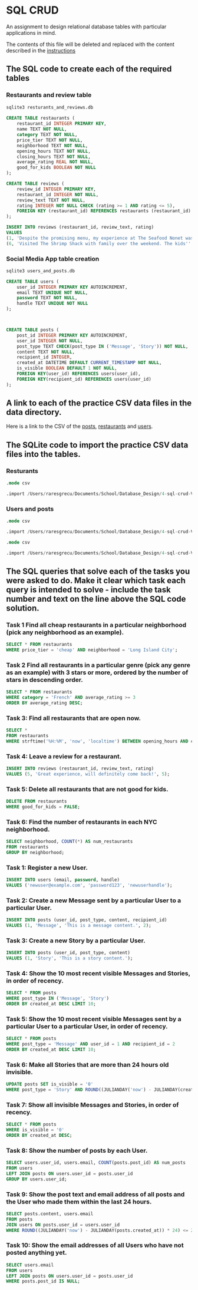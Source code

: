 # SQL CRUD

An assignment to design relational database tables with particular applications in mind.

The contents of this file will be deleted and replaced with the content described in the [instructions](./instructions.md)


## The SQL code to create each of the required tables

### Restaurants and review table
```SQL
sqlite3 resturants_and_reviews.db
    
CREATE TABLE restaurants (
    restaurant_id INTEGER PRIMARY KEY,
    name TEXT NOT NULL,
    category TEXT NOT NULL,
    price_tier TEXT NOT NULL,
    neighborhood TEXT NOT NULL,
    opening_hours TEXT NOT NULL,
    closing_hours TEXT NOT NULL,
    average_rating REAL NOT NULL,
    good_for_kids BOOLEAN NOT NULL
);

CREATE TABLE reviews (
    review_id INTEGER PRIMARY KEY,
    restaurant_id INTEGER NOT NULL,
    review_text TEXT NOT NULL,
    rating INTEGER NOT NULL CHECK (rating >= 1 AND rating <= 5),
    FOREIGN KEY (restaurant_id) REFERENCES restaurants (restaurant_id)
);

INSERT INTO reviews (restaurant_id, review_text, rating)
VALUES 
(1, 'Despite the promising menu, my experience at The Seafood Nonet was underwhelming. The dishes lacked the authentic Greek flavor I was anticipating, and the service was slower than expected. It pains me to say this, as I usually enjoy supporting local eateries, but it''s unlikely I''ll return.', 2),
(6, 'Visited The Shrimp Shack with family over the weekend. The kids'' menu was a pleasant surprise, offering a good range of options for the little ones. The Thai flavors were authentic, but some dishes were a tad too spicy for our taste. Service was commendable, but given the price point, I was expecting a bit more on the presentation and ambiance side. A solid choice for families, but there''s room for improvement to truly justify the ''expensive'' tag.', 3);
```

### Social Media App table creation
```SQL
sqlite3 users_and_posts.db

CREATE TABLE users (
    user_id INTEGER PRIMARY KEY AUTOINCREMENT,
    email TEXT UNIQUE NOT NULL,
    password TEXT NOT NULL,
    handle TEXT UNIQUE NOT NULL
);



CREATE TABLE posts (
    post_id INTEGER PRIMARY KEY AUTOINCREMENT,
    user_id INTEGER NOT NULL,
    post_type TEXT CHECK(post_type IN ('Message', 'Story')) NOT NULL,
    content TEXT NOT NULL,
    recipient_id INTEGER,
    created_at DATETIME DEFAULT CURRENT_TIMESTAMP NOT NULL,
    is_visible BOOLEAN DEFAULT 1 NOT NULL,
    FOREIGN KEY(user_id) REFERENCES users(user_id),
    FOREIGN KEY(recipient_id) REFERENCES users(user_id)
);

```
## A link to each of the practice CSV data files in the data directory.
Here is a link to the CSV of the [posts](https://github.com/dbdesign-students-spring2024/4-sql-crud-VideoStorms/blob/main/data/posts.csv), [restaurants](https://github.com/dbdesign-students-spring2024/4-sql-crud-VideoStorms/blob/main/data/restaurants.csv) and [users](https://github.com/dbdesign-students-spring2024/4-sql-crud-VideoStorms/blob/main/data/users.csv). 

## The SQLite code to import the practice CSV data files into the tables.

### Resturants
```SQL
.mode csv

.import /Users/raresgrecu/Documents/School/Database_Design/4-sql-crud-VideoStorms/data/restaurants.csv restaurants
```

### Users and posts
```SQL
.mode csv

.import /Users/raresgrecu/Documents/School/Database_Design/4-sql-crud-VideoStorms/data/users.csv users

.mode csv

.import /Users/raresgrecu/Documents/School/Database_Design/4-sql-crud-VideoStorms/data/posts.csv posts
```

## The SQL queries that solve each of the tasks you were asked to do. Make it clear which task each query is intended to solve - include the task number and text on the line above the SQL code solution.


### Task 1 Find all cheap restaurants in a particular neighborhood (pick any neighborhood as an example).
```SQL
SELECT * FROM restaurants
WHERE price_tier = 'cheap' AND neighborhood = 'Long Island City';
```
### Task 2 Find all restaurants in a particular genre (pick any genre as an example) with 3 stars or more, ordered by the number of stars in descending order.
```SQL
SELECT * FROM restaurants
WHERE category = 'French' AND average_rating >= 3
ORDER BY average_rating DESC;
```

### Task 3: Find all restaurants that are open now.

```SQL
SELECT * 
FROM restaurants 
WHERE strftime('%H:%M', 'now', 'localtime') BETWEEN opening_hours AND closing_hours;
```

### Task 4: Leave a review for a restaurant.

```SQL
INSERT INTO reviews (restaurant_id, review_text, rating) 
VALUES (5, 'Great experience, will definitely come back!', 5);
```

### Task 5: Delete all restaurants that are not good for kids.

```SQL
DELETE FROM restaurants 
WHERE good_for_kids = FALSE;
```

### Task 6: Find the number of restaurants in each NYC neighborhood.

```SQL
SELECT neighborhood, COUNT(*) AS num_restaurants 
FROM restaurants 
GROUP BY neighborhood;
```

### Task 1: Register a new User.

```SQL
INSERT INTO users (email, password, handle) 
VALUES ('newuser@example.com', 'password123', 'newuserhandle');
```

### Task 2: Create a new Message sent by a particular User to a particular User.

```SQL
INSERT INTO posts (user_id, post_type, content, recipient_id) 
VALUES (1, 'Message', 'This is a message content.', 2);
```

### Task 3: Create a new Story by a particular User.

```SQL
INSERT INTO posts (user_id, post_type, content) 
VALUES (1, 'Story', 'This is a story content.');
```

### Task 4: Show the 10 most recent visible Messages and Stories, in order of recency.

```SQL
SELECT * FROM posts 
WHERE post_type IN ('Message', 'Story') 
ORDER BY created_at DESC LIMIT 10;
```

### Task 5: Show the 10 most recent visible Messages sent by a particular User to a particular User, in order of recency.

```SQL
SELECT * FROM posts 
WHERE post_type = 'Message' AND user_id = 1 AND recipient_id = 2 
ORDER BY created_at DESC LIMIT 10;
```

### Task 6: Make all Stories that are more than 24 hours old invisible.

```SQL
UPDATE posts SET is_visible = '0' 
WHERE post_type = 'Story' AND ROUND((JULIANDAY('now') - JULIANDAY(created_at)) * 24) > 24;
```

### Task 7: Show all invisible Messages and Stories, in order of recency.

```SQL
SELECT * FROM posts 
WHERE is_visible = '0' 
ORDER BY created_at DESC;
```

### Task 8: Show the number of posts by each User.

```SQL
SELECT users.user_id, users.email, COUNT(posts.post_id) AS num_posts
FROM users
LEFT JOIN posts ON users.user_id = posts.user_id
GROUP BY users.user_id;
```

### Task 9: Show the post text and email address of all posts and the User who made them within the last 24 hours.

```SQL
SELECT posts.content, users.email
FROM posts
JOIN users ON posts.user_id = users.user_id
WHERE ROUND((JULIANDAY('now') - JULIANDAY(posts.created_at)) * 24) <= 24;
```

### Task 10: Show the email addresses of all Users who have not posted anything yet.

```SQL
SELECT users.email
FROM users
LEFT JOIN posts ON users.user_id = posts.user_id
WHERE posts.post_id IS NULL;
```


